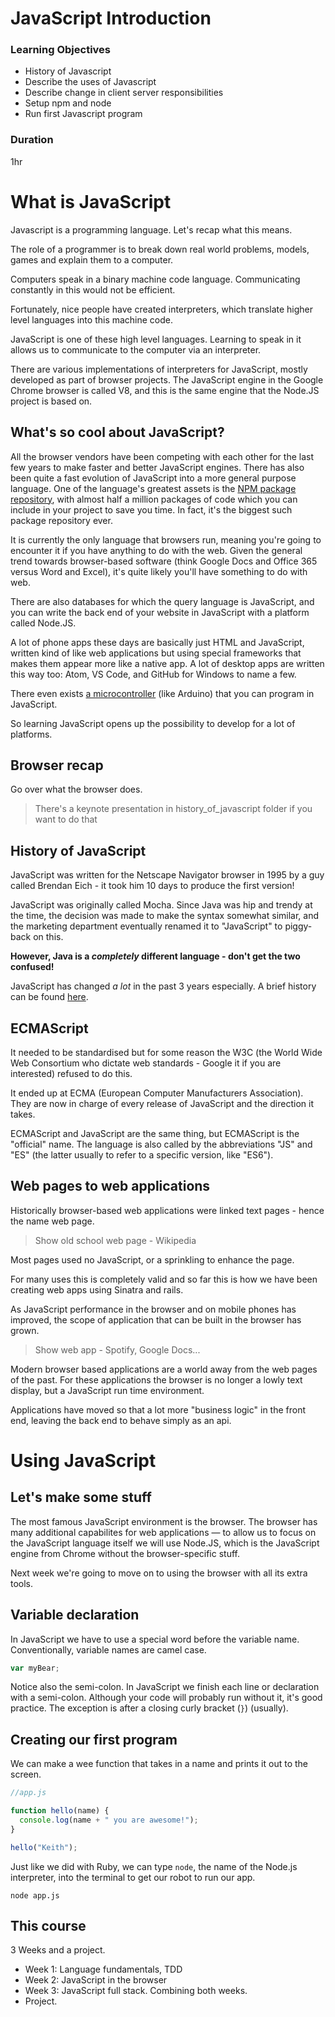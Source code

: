 # JavaScript Introduction

### Learning Objectives

- History of Javascript
- Describe the uses of Javascript
- Describe change in client server responsibilities
- Setup npm and node
- Run first Javascript program


### Duration
1hr

# What is JavaScript

Javascript is a programming language.  Let's recap what this means.

The role of a programmer is to break down real world problems, models, games and explain them to a computer.

Computers speak in a binary machine code language. Communicating constantly in this would not be efficient.

Fortunately, nice people have created interpreters,  which translate higher level languages into this machine code.

JavaScript is one of these high level languages.  Learning to speak in it allows us to communicate to the computer via an interpreter.

There are various implementations of interpreters for JavaScript, mostly developed as part of browser projects.  The JavaScript engine in the Google Chrome browser is called V8, and this is the same engine that the Node.JS project is based on.

## What's so cool about JavaScript?

All the browser vendors have been competing with each other for the last few years to make faster and better JavaScript engines.  There has also been quite a fast evolution of JavaScript into a more general purpose language.  One of the language's greatest assets is the [NPM package repository](https://www.npmjs.com/), with almost half a million packages of code which you can include in your project to save you time.  In fact, it's the biggest such package repository ever.

It is currently the only language that browsers run, meaning you're going to encounter it if you have anything to do with the web.  Given the general trend towards browser-based software (think Google Docs and Office 365 versus Word and Excel), it's quite likely you'll have something to do with web.

There are also databases for which the query language is JavaScript, and you can write the back end of your website in JavaScript with a platform called Node.JS.

A lot of phone apps these days are basically just HTML and JavaScript, written kind of like web applications but using special frameworks that makes them appear more like a native app.  A lot of desktop apps are written this way too: Atom, VS Code, and GitHub for Windows to name a few.

There even exists [a microcontroller](https://www.espruino.com/) (like Arduino) that you can program in JavaScript.

So learning JavaScript opens up the possibility to develop for a lot of platforms.


## Browser recap

Go over what the browser does.


> There's a keynote presentation in history\_of_javascript folder if you want to do that

## History of JavaScript

JavaScript was written for the Netscape Navigator browser in 1995 by a guy called Brendan Eich - it took him 10 days to produce the first version!

JavaScript was originally called Mocha.  Since Java was hip and trendy at the time, the decision was made to make the syntax somewhat similar, and the marketing department eventually renamed it to "JavaScript" to piggy-back on this.

**However, Java is a *completely* different language - don't get the two confused!**

JavaScript has changed *a lot* in the past 3 years especially.  A brief history can be found [here](https://auth0.com/blog/a-brief-history-of-javascript/).

## ECMAScript

It needed to be standardised but for some reason the W3C (the World Wide Web Consortium who dictate web standards - Google it if you are interested) refused to do this.

It ended up at ECMA (European Computer Manufacturers Association). They are now in charge of every release of JavaScript and the direction it takes.

ECMAScript and JavaScript are the same thing, but ECMAScript is the "official" name. The language is also called by the abbreviations "JS" and "ES" (the latter usually to refer to a specific version, like "ES6").


## Web pages to web applications

Historically browser-based web applications were linked text pages - hence the name web page.

> Show old school web page - Wikipedia

Most pages used no JavaScript,  or a sprinkling to enhance the page.

For many uses this is completely valid and so far this is how we have been creating web apps using Sinatra and rails.

As JavaScript performance in the browser and on mobile phones has improved, the scope of application that can be built in the browser has grown.

> Show web app - Spotify, Google Docs...

Modern browser based applications are a world away from the web pages of the past.
For these applications the browser is no longer a lowly text display,  but a JavaScript run time environment.

Applications have moved so that a lot more "business logic" in the front end, leaving the back end to behave simply as an api.


# Using JavaScript

## Let's make some stuff

The most famous JavaScript environment is the browser.  The browser has many additional capabilites for web applications &mdash; to allow us to focus on the JavaScript language itself we will use Node.JS, which is the JavaScript engine from Chrome without the browser-specific stuff.

Next week we're going to move on to using the browser with all its extra tools.

## Variable declaration

In JavaScript we have to use a special word before the variable name.
Conventionally, variable names are camel case.

```js
var myBear;
```

Notice also the semi-colon. In JavaScript we finish each line or declaration with a semi-colon. Although your code will probably run without it, it's good practice. The exception is after a closing curly bracket (`}`) (usually).


## Creating our first program

We can make a wee function that takes in a name and prints it out to the screen.

```js
//app.js

function hello(name) {
  console.log(name + " you are awesome!");
}

hello("Keith");
```

Just like we did with Ruby, we can type `node`, the name of the Node.js interpreter, into the terminal to get our robot to run our app.

```
node app.js
```

## This course

3 Weeks and a project.

 - Week 1: Language fundamentals, TDD
 - Week 2: JavaScript in the browser
 - Week 3: JavaScript full stack. Combining both weeks.
 - Project.
